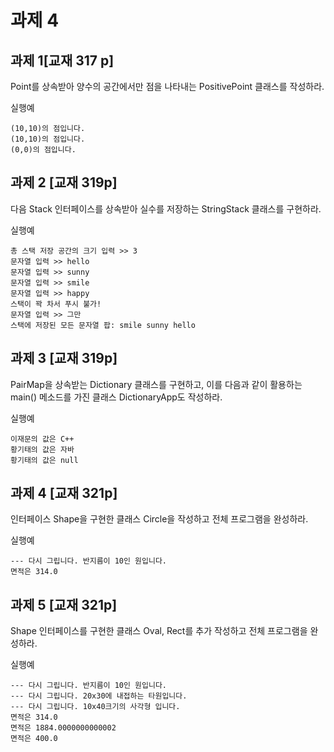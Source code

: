 # 과제 4
## 과제 1[교재 317 p] 
Point를 상속받아 양수의 공간에서만 점을 나타내는 PositivePoint 클래스를 작성하라.

실행예
```
(10,10)의 점입니다. 
(10,10)의 점입니다. 
(0,0)의 점입니다. 
```

## 과제 2 [교재 319p] 
다음 Stack 인터페이스를 상속받아 실수를 저장하는 StringStack 클래스를 구현하라. 

실행예
```
총 스택 저장 공간의 크기 입력 >> 3 
문자열 입력 >> hello 
문자열 입력 >> sunny 
문자열 입력 >> smile 
문자열 입력 >> happy 
스택이 꽉 차서 푸시 불가! 
문자열 입력 >> 그만  
스택에 저장된 모든 문자열 팝: smile sunny hello  
```
 
## 과제 3 [교재 319p] 
PairMap을 상속받는 Dictionary 클래스를 구현하고, 이를 다음과 같이 활용하는 main() 메소드를 가진 클래스 DictionaryApp도 작성하라. 

실행예
```
이재문의 값은 C++ 
황기태의 값은 자바 
황기태의 값은 null 
``` 
 
## 과제 4 [교재 321p] 
인터페이스 Shape을 구현한 클래스 Circle을 작성하고 전체 프로그램을 완성하라. 

실행예
```
--- 다시 그립니다. 반지름이 10인 원입니다. 
면적은 314.0 
```

## 과제 5 [교재 321p] 
Shape 인터페이스를 구현한 클래스 Oval, Rect를 추가 작성하고 전체 프로그램을 완성하라. 

실행예
```
--- 다시 그립니다. 반지름이 10인 원입니다. 
--- 다시 그립니다. 20x30에 내접하는 타원입니다. 
--- 다시 그립니다. 10x40크기의 사각형 입니다. 
면적은 314.0 
면적은 1884.0000000000002 
면적은 400.0 
```
